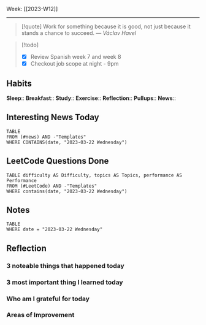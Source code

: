 Week: [[2023-W12]]
- - -
>[!quote]
> Work for something because it is good, not just because it stands a chance to succeed.
> — <cite>Václav Havel</cite>

>[!todo]
>- [x] Review Spanish week 7 and week 8
>- [x] Checkout job scope at night - 9pm

## Habits

**Sleep**::
**Breakfast**::
**Study**:: 
**Exercise**:: 
**Reflection**:: 
**Pullups**::
**News**::

## Interesting News Today

```dataview
TABLE 
FROM (#news) AND -"Templates"
WHERE CONTAINS(date, "2023-03-22 Wednesday") 
```

## LeetCode Questions Done

```dataview
TABLE difficulty AS Difficulty, topics AS Topics, performance AS Performance
FROM (#LeetCode) AND -"Templates"
WHERE contains(date, "2023-03-22 Wednesday") 
```

## Notes

```dataview
TABLE
WHERE date = "2023-03-22 Wednesday"
```

## Reflection

### 3 noteable things that happened today

### 3 most important thing I learned today

### Who am I grateful for today

### Areas of Improvement